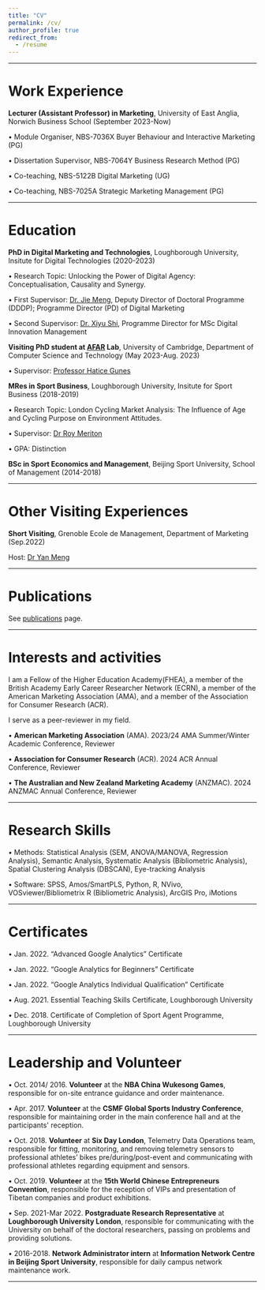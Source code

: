 ```yaml
---
title: "CV"
permalink: /cv/
author_profile: true
redirect_from:
  - /resume
---
```

***

# Work Experience
**Lecturer (Assistant Professor) in Marketing**, University of East Anglia, Norwich Business School (September 2023-Now)

• Module Organiser, NBS-7036X Buyer Behaviour and Interactive Marketing (PG) 

• Dissertation Supervisor, NBS-7064Y Business Research Method (PG)  

• Co-teaching, NBS-5122B Digital Marketing (UG) 

• Co-teaching, NBS-7025A Strategic Marketing Management (PG)


***

# Education

**PhD in Digital Marketing and Technologies**, Loughborough University, Insitute for Digital Technologies (2020-2023) 

• Research Topic: Unlocking the Power of Digital Agency: Conceptualisation, Causality and Synergy.

• First Supervisor: <a href="https://www.lborolondon.ac.uk/about/staff/dr-jie-meng/">Dr. Jie Meng</a>, Deputy Director of Doctoral Programme (DDDP); Programme Director (PD) of Digital Marketing

• Second Supervisor: <a href= "https://www.lborolondon.ac.uk/about/staff/xiyu-shi/">Dr. Xiyu Shi</a>, Programme Director for MSc Digital Innovation Management


**Visiting PhD student at <a href="https://cambridge-afar.github.io/">AFAR</a> Lab**, University of Cambridge, Department of Computer Science and Technology (May 2023-Aug. 2023)

• Supervisor: <a href="https://www.cst.cam.ac.uk/people/hg410">Professor Hatice Gunes</a>


**MRes in Sport Business**, Loughborough University, Insitute for Sport Business (2018-2019) 

• Research Topic: London Cycling Market Analysis: The Influence of Age and Cycling Purpose on Environment Attitudes.

• Supervisor: <a href="https://scholar.google.co.uk/citations?user=zqAoJNgAAAAJ&hl=en">Dr Roy Meriton</a>

• GPA: Distinction


**BSc in Sport Economics and Management**, Beijing Sport University, School of Management (2014-2018)  


***


# Other Visiting Experiences

**Short Visiting**, Grenoble Ecole de Management, Department of Marketing  (Sep.2022)

Host: <a href="https://sites.google.com/site/yanmengmkt">Dr Yan Meng</a>

***


# Publications

See [publications](/publications/) page.

***

# Interests and activities
I am a Fellow of the Higher Education Academy(FHEA), a member of the British Academy Early Career Researcher Network (ECRN), a member of the American Marketing Association (AMA), and a member of the Association for Consumer Research (ACR). 

I serve as a peer-reviewer in my field.

• **American Marketing Association** (AMA). 2023/24 AMA Summer/Winter Academic Conference, Reviewer

• **Association for Consumer Research** (ACR). 2024 ACR Annual Conference, Reviewer

• **The Australian and New Zealand Marketing Academy** (ANZMAC). 2024 ANZMAC Annual Conference, Reviewer

***
# Research Skills 
•	Methods: Statistical Analysis (SEM, ANOVA/MANOVA, Regression Analysis), Semantic Analysis, Systematic Analysis (Bibliometric Analysis), Spatial Clustering Analysis (DBSCAN), Eye-tracking Analysis

•	Software: SPSS, Amos/SmartPLS, Python, R, NVivo, VOSviewer/Bibliometrix R (Bibliometric Analysis), ArcGIS Pro, iMotions


***
# Certificates
•	Jan. 2022. “Advanced Google Analytics” Certificate

•	Jan. 2022. “Google Analytics for Beginners” Certificate

•	Jan. 2022. “Google Analytics Individual Qualification” Certificate

•	Aug. 2021. Essential Teaching Skills Certificate, Loughborough University 

•	Dec. 2018. Certificate of Completion of Sport Agent Programme, Loughborough University






***

# Leadership and Volunteer

•	Oct. 2014/ 2016. **Volunteer** at the **NBA China Wukesong Games**, responsible for on-site entrance guidance and order maintenance.

•	Apr. 2017. **Volunteer** at the **CSMF Global Sports Industry Conference**, responsible for maintaining order in the main conference hall and at the participants' reception.

•	Oct. 2018. **Volunteer** at **Six Day London**, Telemetry Data Operations team, responsible for fitting, monitoring, and removing telemetry sensors to professional athletes’ bikes pre/during/post-event and communicating with professional athletes regarding equipment and sensors.

•	Oct. 2019. **Volunteer** at the **15th World Chinese Entrepreneurs Convention**, responsible for the reception of VIPs and presentation of Tibetan companies and product exhibitions.

•	Sep. 2021-Mar 2022. **Postgraduate Research Representative** at **Loughborough University London**, responsible for communicating with the University on behalf of the doctoral researchers, passing on problems and providing solutions.

•	2016-2018. **Network Administrator intern** at **Information Network Centre in Beijing Sport University**, responsible for daily campus network maintenance work.


***



